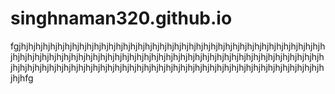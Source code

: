 # singhnaman320.github.io

fgjhjhjhjhjhjhjhjhjhjhjhjhjhjhjhjhjhjhjhjhjhjhjhjhjhjhjhjhjhjhjhjhjhjhjhjhjhjhjhjhjhjhjhjhjhjhjhjhjhjhjhjhjhjhjhjhjhjhjhjhjhjhjhjhjhjhjhjhjhjhjhjhjhjhjhjhjhjhjhjhjhjhjhjhjhjhjhjhjhjhjhjhjhjhjhjhjhjhjhjhjhjhjhjhjhjhjhjhjhjhjhjhjhjhjhjhjhjhjhjhjhjhjhjhjhjhjhjhjhjhfg
